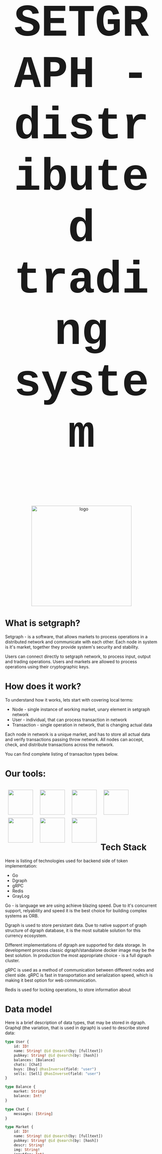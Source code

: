 
# <p  align="center" style="font-family:courier;font-size:530%" size=210px> SETGRAPH - distributed trading system </p> 

<p align="center">
  <img height="330px" src="https://www.pngkey.com/png/full/437-4379380_networking-networking-png-portable-network-graphics.png" alt="logo"/>
</p>

# What is setgraph?

Setgraph - is a software, that allows markets to process operations in a distributed network and communicate with each other. Each node in system is it's market, together they provide system's security and stability.

Users can connect directly to setgraph network, to process input, output and trading operations. Users and markets are allowed to process operations using their cryptographic keys.

# How does it work?

To understand how it works, lets start with covering local terms:
- Node - single instance of working market, unary element in setgraph network
- User - individual, that can process transaction in network
- Transaction - single operation in network, that is changing actual data

Each node in network is a unique market, and has to store all actual data and verify transactions passing throw network. All nodes can accept, check, and distribute transactions across the network.

You can find complete listing of transaciton types below.

# Our tools:

<br>
<img align="left" style="padding-left: 10px; padding-right: 10px; padding-bottom: 10px;" width="82px" height="82px" src="https://juststickers.in/wp-content/uploads/2016/07/go-programming-language.png" />
<img align="left" style="padding-left: 10px; padding-right: 10px; padding-bottom: 10px;" width="82px" height="82px" src="https://upload.wikimedia.org/wikipedia/commons/thumb/1/17/GraphQL_Logo.svg/2048px-GraphQL_Logo.svg.png"/>
<img align="left" style="padding-left: 10px; padding-right: 10px; padding-bottom: 10px;" width="82px" height="82px" src="https://camo.githubusercontent.com/e6c89a3654756437bd520290bdbe8062bea43e97d38ef2a95d1873d0edd0e014/68747470733a2f2f63646e2e66726565626965737570706c792e636f6d2f6c6f676f732f6c617267652f32782f677261796c6f672d6c6f676f2d706e672d7472616e73706172656e742e706e67" />
<img align="left" style="padding-left: 10px; padding-right: 10px; padding-bottom: 10px;" width="82px" height="82px" src="https://camo.githubusercontent.com/2c530b38cb14e74d785ebe8d7bf1a649fb44d3e9f43a8dbc103dc01d1fbfce0e/68747470733a2f2f7777772e646f636b65722e636f6d2f73697465732f64656661756c742f66696c65732f64382f323031392d30372f766572746963616c2d6c6f676f2d6d6f6e6f6368726f6d617469632e706e67" />
<img align="left" style="padding-left: 10px; padding-right: 10px; padding-bottom: 10px;" width="82px" height="82px" src="https://camo.githubusercontent.com/5d442673be6109d82be8dd19f0a2ed6844044bbb58d3e938e9fce7cd346a7946/68747470733a2f2f69312e77702e636f6d2f7465636878706f7365722e636f6d2f77702d636f6e74656e742f75706c6f6164732f323031392f31322f677270632d69636f6e2e706e673f6669743d363236253243363634" />
<img align="left" style="padding-left: 10px; padding-right: 10px; padding-bottom: 10px;" width="82px" height="82px" src="https://camo.githubusercontent.com/296247907281a8a54eebff1e3af9c89d6d28b6cc531c83befb810c57181d51d8/68747470733a2f2f75706c6f61642e77696b696d656469612e6f72672f77696b6970656469612f636f6d6d6f6e732f302f30302f4b756265726e657465735f253238636f6e7461696e65725f656e67696e652532392e706e67" />
<img align="left" style="padding-left: 10px; padding-right: 10px; padding-bottom: 10px;" width="82px" height="82px" src="https://is3-ssl.mzstatic.com/image/thumb/Purple124/v4/17/cd/a2/17cda2a0-b641-c3d0-3d22-141704a40eef/Icon.png/1200x630bb.png" />

<br/><br/><br/><br/><br/><br/><br/>


# Tech Stack

Here is listing of technologies used for backend side of token implementation:
- Go
- Dgraph
- gRPC
- Redis
- GrayLog

Go - is language we are using achieve blazing speed. Due to it's concurrent support, relyability and speed it is the best choice for building complex systems as ORB.

Dgraph is used to store persistant data. Due to native support of graph structure of dgraph database, it is the most suitable solution for this currency ecosystem.

Different implementations of dgraph are supported for data storage. In development process classic dgraph/standalone docker image may be the best solution. In production the most appropriate choice - is a full dgraph cluster.

gRPC is used as a method of communication between different nodes and client side. gRPC is fast in transportation and serialization speed, which is making it best option for web communication.

Redis is used for locking operations, to store information about 


# Data model

Here is a brief description of data types, that may be stored in dgraph. Graphql (the variation, that is used in dgraph) is used to describe stored data:

```graphql
type User {
    id: ID!
    name: String! @id @search(by: [fulltext])
    pubkey: String! @id @search(by: [hash])
    balances: [Balance]
    chats: [Chat]
    buys: [Buy] @hasInverse(field: "user")
    sells: [Sell] @hasInverse(field: "user")
}

type Balance {
    market: String!
    balance: Int!
}

type Chat {
    messages: [String]
}

type Market {
    id: ID!
    name: String! @id @search(by: [fulltext])
    pubkey: String! @id @search(by: [hash])
    descr: String!
    img: String!
    inputfee: Int!
    outputfee: Int!
    worktime: String!
    buys: [Buy] @hasInverse(field: "market")
    sells: [Sell] @hasInverse(field: "market")
}

type Buy {
    offer: Int!
    recieve: Int!
    user: [User] @hasInverse(field: "buys")
    market: [Market] @hasInverse(field: "buys")
}

type Sell {
    offer: Int!
    recieve: Int!
    user: [User] @hasInverse(field: "sells")
    market: [Market] @hasInverse(field: "sells")
}

```

### Trade

- Adress - bytes
- Offer- int
- Recieve - int

# Transaction types

### Send

- From - string
- To - string
- Amount - int
- Type - string

### Trade-open

- User - string
- Market - string
- Offer - int
- Recieve - int
- Buy - bool

### Trade-close

- User - bytes
- Market - bytes
- Recieved - int
- Left - int

### Cancel

- User - bytes
- Market - bytes
- Recieved - int
- Base - bool

### Update user

- User - bytes
- Name - string

### Update market

- User - 

### Deposit

- User - bytes
- Market - bytes

### Withdrawal

- User - bytes
- Info - string
